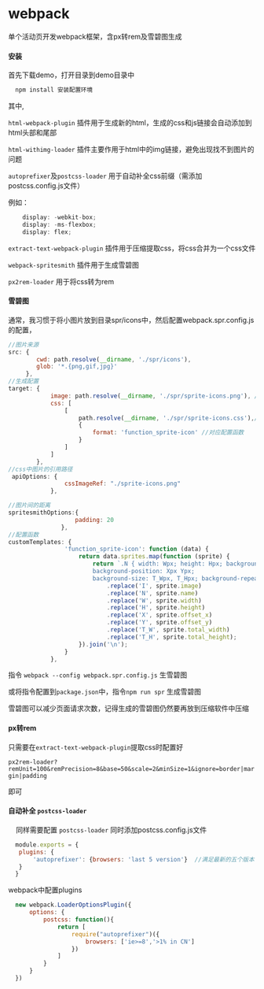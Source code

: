 # webpack
单个活动页开发webpack框架，含px转rem及雪碧图生成

#### 安装

首先下载demo，打开目录到demo目录中
 
```js
  npm install 安装配置环境
```
 
 其中,
 
 `html-webpack-plugin` 插件用于生成新的html，生成的css和js链接会自动添加到html头部和尾部
 
 `html-withimg-loader` 插件主要作用于html中的img链接，避免出现找不到图片的问题
 
 `autoprefixer`及`postcss-loader` 用于自动补全css前缀（需添加postcss.config.js文件）
 
 例如：
 
```js
    display: -webkit-box;
    display: -ms-flexbox;
    display: flex;
```

`extract-text-webpack-plugin` 插件用于压缩提取css，将css合并为一个css文件

`webpack-spritesmith` 插件用于生成雪碧图

`px2rem-loader` 用于将css转为rem

#### 雪碧图

通常，我习惯于将小图片放到目录spr/icons中，然后配置webpack.spr.config.js的配置，
```js
//图片来源
src: {
        cwd: path.resolve(__dirname, './spr/icons'),
        glob: '*.{png,gif,jpg}'
     },
//生成配置
target: {
            image: path.resolve(__dirname, './spr/sprite-icons.png'), //生成图片名字及位置
            css: [
                [
                    path.resolve(__dirname, './spr/sprite-icons.css'),//生成css文件名字及位置
                    {
                        format: 'function_sprite-icon' //对应配置函数
                    }
                ]
            ]
        },
//css中图片的引用路径
 apiOptions: {
                cssImageRef: "./sprite-icons.png"
            },

//图片间的距离
spritesmithOptions:{
                   padding: 20
               },
//配置函数
customTemplates: {
                'function_sprite-icon': function (data) {
                    return data.sprites.map(function (sprite) {
                        return `.N { width: Wpx; height: Hpx; background-image: url(I); 
                        background-position: Xpx Ypx; 
                        background-size: T_Wpx, T_Hpx; background-repeat: no-repeat;}`
                            .replace('I', sprite.image)
                            .replace('N', sprite.name)
                            .replace('W', sprite.width)
                            .replace('H', sprite.height)
                            .replace('X', sprite.offset_x)
                            .replace('Y', sprite.offset_y)
                            .replace('T_W', sprite.total_width)
                            .replace('T_H', sprite.total_height);
                    }).join('\n');
                }
            },
````


指令 `webpack --config webpack.spr.config.js` 生雪碧图

或将指令配置到`package.json`中，指令`npm run spr` 生成雪碧图

雪碧图可以减少页面请求次数，记得生成的雪碧图仍然要再放到压缩软件中压缩

#### px转rem

只需要在`extract-text-webpack-plugin`提取css时配置好

  `px2rem-loader?remUnit=100&remPrecision=8&base=50&scale=2&minSize=1&ignore=border|margin|padding`
    
即可

#### 自动补全 `postcss-loader`
   
   同样需要配置 `postcss-loader` 同时添加postcss.config.js文件
   
 ```js
   module.exports = {
    plugins: {
        'autoprefixer': {browsers: 'last 5 version'}  //满足最新的五个版本
    }
   }
 ```

webpack中配置plugins

 ```js   
   new webpack.LoaderOptionsPlugin({
       options: {
           postcss: function(){
               return [
                   require("autoprefixer")({
                       browsers: ['ie>=8','>1% in CN']
                   })
               ]
           }
       }
   })
```



